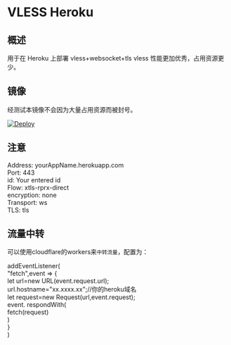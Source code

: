 # VLESS Heroku

## 概述

用于在 Heroku 上部署 vless+websocket+tls  vless 性能更加优秀，占用资源更少。

## 镜像

经测试本镜像不会因为大量占用资源而被封号。

[![Deploy](https://www.herokucdn.com/deploy/button.png)](https://dashboard.heroku.com/new?template=https://github.com/cyao2q/heroku-vless/tree/main)

## 注意

Address: yourAppName.herokuapp.com   
Port: 443   
id: Your entered id   
Flow: xtls-rprx-direct   
encryption: none   
Transport: ws   
TLS: tls      

## 流量中转

可以使用cloudflare的workers来`中转流量`，配置为：  

addEventListener(  
    "fetch",event => {  
        let url=new URL(event.request.url);  
        url.hostname="xx.xxxx.xx";//你的heroku域名    
        let request=new Request(url,event.request);  
        event. respondWith(  
            fetch(request)  
        )  
    }  
)
